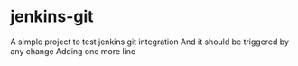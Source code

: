 # jenkins-git

A simple project to test jenkins git integration
And it should be triggered by any change
Adding one more line
